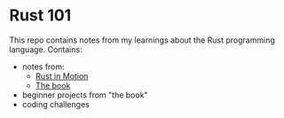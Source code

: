 # Rust 101

This repo contains notes from my learnings about the Rust programming language. Contains:

- notes from:
  - [Rust in Motion](https://www.manning.com/livevideo/rust-in-motion)
  - [The book](https://doc.rust-lang.org/book/ch05-00-structs.html)
- beginner projects from "the book"
- coding challenges
